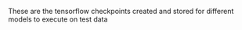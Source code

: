 These are the tensorflow checkpoints created and stored for different models to execute on test data
